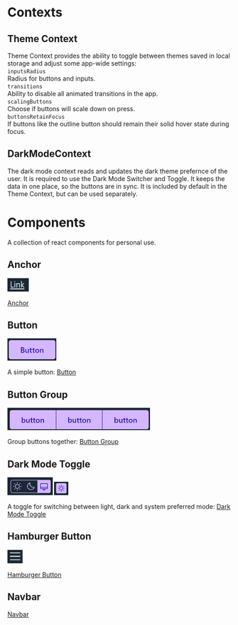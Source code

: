 # Contexts

## Theme Context

Theme Context provides the ability to toggle between themes saved in local storage and adjust some app-wide settings:  
`inputsRadius`  
Radius for buttons and inputs.  
`transitions`  
Ability to disable all animated transitions in the app.  
`scalingButtons`  
Choose if buttons will scale down on press.  
`buttonsRetainFocus`  
If buttons like the outline button should remain their solid hover state during focus.

## DarkModeContext

The dark mode context reads and updates the dark theme prefernce of the user. It is required to use the Dark Mode Switcher and Toggle. It keeps the data in one place, so the buttons are in sync. It is included by default in the Theme Context, but can be used separately.

# Components

A collection of react components for personal use.

## Anchor

<img src='../images/Anchor/anchor.png' style='max-height:30px'/>

[Anchor](components/Anchor/Anchor.md)

## Button

<img src='../images/Button/button.png' style='max-height:50px' />

A simple button: [Button](components/Button/Button.md)

## Button Group

<img src='../images/Button/buttonGroup.png' style='max-height:50px' />

Group buttons together: [Button Group](components/Button/ButtonGroup.md)

## Dark Mode Toggle

<img src='../images/DarkModeToggle/DarkModeSelector.png' style='max-height:40px'/> <img src='../images/DarkModeToggle/DarkModeToggle.png' style='max-height:30px'/>

A toggle for switching between light, dark and system preferred mode: [Dark Mode Toggle](components/DarkModeToggle/DarkModeToggle.md)

## Hamburger Button

<img src='../images/HamburgerButton/HamburgerButton.png' style='max-height:30px'/>

[Hamburger Button](components/HamburgerButton/HamburgerButton.md)

## Navbar

[Navbar](components/Navbar/Navbar.md)
